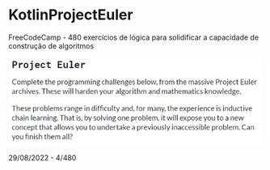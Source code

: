 # KotlinProjectEuler
FreeCodeCamp - 480 exercícios de lógica para solidificar a capacidade de construção de algoritmos

<div>
<img src="Repositorio.JPG">
</div>

29/08/2022 - 4/480
